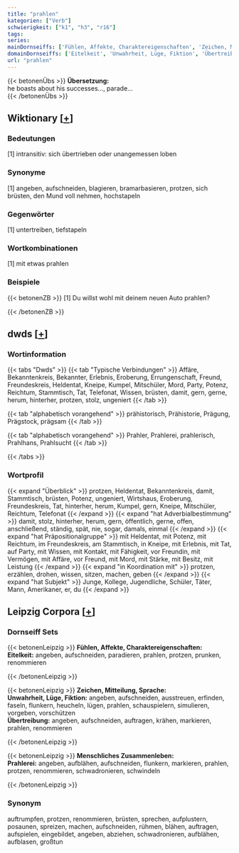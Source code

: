 ```yaml
---
title: "prahlen"
kategorien: ["Verb"]
schwierigkeit: ["k1", "h3", "r16"]
tags:
series:
mainDornseiffs: ['Fühlen, Affekte, Charaktereigenschaften', 'Zeichen, Mitteilung, Sprache', 'Menschliches Zusammenleben']
domainDornseiffs: ['Eitelkeit', 'Unwahrheit, Lüge, Fiktion', 'Übertreibung', 'Prahlerei']
url: "prahlen"
---
```


{{< betonenÜbs >}}
**Übersetzung:**  
he boasts about his successes..., parade...  
{{< /betonenÜbs >}}

## Wiktionary [[+](https://de.wiktionary.org/wiki/prahlen)]

### Bedeutungen
[1] intransitiv: sich übertrieben oder unangemessen loben  

### Synonyme
[1] angeben, aufschneiden, blagieren, bramarbasieren, protzen, sich brüsten, den Mund voll nehmen, hochstapeln  

### Gegenwörter
[1] untertreiben, tiefstapeln  

### Wortkombinationen
[1] mit etwas prahlen  

### Beispiele
{{< betonenZB >}}
[1] Du willst wohl mit deinem neuen Auto prahlen?  

{{< /betonenZB >}}


## dwds [[+](https://www.dwds.de/wb/prahlen)]

### Wortinformation
{{< tabs "Dwds" >}}
{{< tab "Typische Verbindungen" >}}
Affäre, Bekanntenkreis, Bekannter, Erlebnis, Eroberung, Errungenschaft, Freund, Freundeskreis, Heldentat, Kneipe, Kumpel, Mitschüler, Mord, Party, Potenz, Reichtum, Stammtisch, Tat, Telefonat, Wissen, brüsten, damit, gern, gerne, herum, hinterher, protzen, stolz, ungeniert
{{< /tab >}}

{{< tab "alphabetisch vorangehend" >}}
prähistorisch, Prähistorie, Prägung, Prägstock, prägsam
{{< /tab >}}

{{< tab "alphabetisch vorangehend" >}}
Prahler, Prahlerei, prahlerisch, Prahlhans, Prahlsucht
{{< /tab >}}

{{< /tabs >}}

### Wortprofil
{{< expand "Überblick" >}} protzen, Heldentat, Bekanntenkreis, damit, Stammtisch, brüsten, Potenz, ungeniert, Wirtshaus, Eroberung, Freundeskreis, Tat, hinterher, herum, Kumpel, gern, Kneipe, Mitschüler, Reichtum, Telefonat {{< /expand >}}
{{< expand "hat Adverbialbestimmung" >}} damit, stolz, hinterher, herum, gern, öffentlich, gerne, offen, anschließend, ständig, spät, nie, sogar, damals, einmal {{< /expand >}}
{{< expand "hat Präpositionalgruppe" >}} mit Heldentat, mit Potenz, mit Reichtum, im Freundeskreis, am Stammtisch, in Kneipe, mit Erlebnis, mit Tat, auf Party, mit Wissen, mit Kontakt, mit Fähigkeit, vor Freundin, mit Vermögen, mit Affäre, vor Freund, mit Mord, mit Stärke, mit Besitz, mit Leistung {{< /expand >}}
{{< expand "in Koordination mit" >}} protzen, erzählen, drohen, wissen, sitzen, machen, geben {{< /expand >}}
{{< expand "hat Subjekt" >}} Junge, Kollege, Jugendliche, Schüler, Täter, Mann, Amerikaner, er, du {{< /expand >}}

## Leipzig Corpora [[+](https://corpora.uni-leipzig.de/en/res?word=prahlen&corpusId=deu_newscrawl-public_2018)]

### Dornseiff Sets
{{< betonenLeipzig >}}
**Fühlen, Affekte, Charaktereigenschaften:**  
**Eitelkeit:** angeben, aufschneiden, paradieren, prahlen, protzen, prunken, renommieren  

{{< /betonenLeipzig >}}


{{< betonenLeipzig >}}
**Zeichen, Mitteilung, Sprache:**  
**Unwahrheit, Lüge, Fiktion:** angeben, aufschneiden, ausstreuen, erfinden, faseln, flunkern, heucheln, lügen, prahlen, schauspielern, simulieren, vorgeben, vorschützen  
**Übertreibung:** angeben, aufschneiden, auftragen, krähen, markieren, prahlen, renommieren  

{{< /betonenLeipzig >}}


{{< betonenLeipzig >}}
**Menschliches Zusammenleben:**  
**Prahlerei:** angeben, aufblähen, aufschneiden, flunkern, markieren, prahlen, protzen, renommieren, schwadronieren, schwindeln  

{{< /betonenLeipzig >}}

### Synonym
auftrumpfen, protzen, renommieren, brüsten, sprechen, aufplustern, posaunen, spreizen, machen, aufschneiden, rühmen, blähen, auftragen, aufspielen, eingebildet, angeben, abziehen, schwadronieren, aufblähen, aufblasen, großtun

